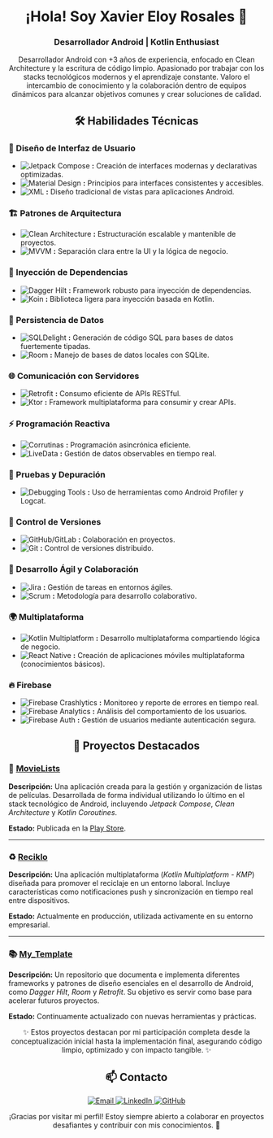 <h1 align="center">¡Hola! Soy Xavier Eloy Rosales 👋</h1> 
<h3 align="center">Desarrollador Android | Kotlin Enthusiast</h3>

<p align="center"> Desarrollador Android con +3 años de experiencia, enfocado en Clean Architecture y la escritura de código limpio. Apasionado por trabajar con los stacks tecnológicos modernos y el aprendizaje constante. Valoro el intercambio de conocimiento y la colaboración dentro de equipos dinámicos para alcanzar objetivos comunes y crear soluciones de calidad. </p> 
<h2 align="center">🛠️ Habilidades Técnicas</h2>

<h3>🎨 Diseño de Interfaz de Usuario</h3>
<ul>
  <li>
    <img src="https://img.shields.io/badge/Jetpack%20Compose-%2300C853.svg?style=for-the-badge&logo=jetpack-compose&logoColor=white" alt="Jetpack Compose"/>
    <strong> :</strong> Creación de interfaces modernas y declarativas optimizadas.
  </li>

  <li>
    <img src="https://img.shields.io/badge/Material%20Design-%23222.svg?style=for-the-badge&logo=material-design&logoColor=white" alt="Material Design"/> 
    <strong> :</strong> Principios para interfaces consistentes y accesibles.
  </li>
  <li>
    <img src="https://img.shields.io/badge/XML-%23F77F00.svg?style=for-the-badge&logo=xml&logoColor=white" alt="XML"/> 
    <strong> :</strong> Diseño tradicional de vistas para aplicaciones Android.
  </li>
</ul>

<h3>🏗️ Patrones de Arquitectura</h3>
<ul>
  <li>
    <img src="https://img.shields.io/badge/Clean%20Architecture-%23A80030.svg?style=for-the-badge&logo=clean-architecture&logoColor=white" alt="Clean Architecture"/>
    <strong> :</strong> Estructuración escalable y mantenible de proyectos.
  </li>
  <li>
    <img src="https://img.shields.io/badge/MVVM-%23FF5733.svg?style=for-the-badge&logo=architecture&logoColor=white" alt="MVVM"/> 
    <strong> :</strong> Separación clara entre la UI y la lógica de negocio.
  </li>
</ul>

<h3>🔗 Inyección de Dependencias</h3>
<ul>
  <li>
    <img src="https://img.shields.io/badge/Dagger%20Hilt-%23A80030.svg?style=for-the-badge&logo=dagger&logoColor=white" alt="Dagger Hilt"/> 
    <strong> :</strong> Framework robusto para inyección de dependencias.
  </li>
  <li>
    <img src="https://img.shields.io/badge/Koin-%23E94E77.svg?style=for-the-badge&logo=kotlin&logoColor=white" alt="Koin"/>
    <strong> :</strong> Biblioteca ligera para inyección basada en Kotlin.
  </li>
</ul>

<h3>💾 Persistencia de Datos</h3>
<ul>
  <li>
    <img src="https://img.shields.io/badge/SQLDelight-%230095D5.svg?style=for-the-badge&logo=sql&logoColor=white" alt="SQLDelight"/> 
    <strong> :</strong> Generación de código SQL para bases de datos fuertemente tipadas.
  </li>
  <li>
    <img src="https://img.shields.io/badge/Room-%23FF6F00.svg?style=for-the-badge&logo=room&logoColor=white" alt="Room"/> 
    <strong> :</strong> Manejo de bases de datos locales con SQLite.
  </li>
</ul>

<h3>🌐 Comunicación con Servidores</h3>
<ul>
  <li>
    <img src="https://img.shields.io/badge/Retrofit-%2300C853.svg?style=for-the-badge&logo=retrofit&logoColor=white" alt="Retrofit"/> 
    <strong> :</strong> Consumo eficiente de APIs RESTful.
  </li>
  <li>
    <img src="https://img.shields.io/badge/Ktor-%2322C1C3.svg?style=for-the-badge&logo=ktor&logoColor=white" alt="Ktor"/> 
    <strong> :</strong> Framework multiplataforma para consumir y crear APIs.
  </li>
</ul>

<h3>⚡ Programación Reactiva</h3>
<ul>
  <li>
    <img src="https://img.shields.io/badge/Corrutinas-%230095D5.svg?style=for-the-badge&logo=kotlin&logoColor=white" alt="Corrutinas"/> 
    <strong> :</strong> Programación asincrónica eficiente.
  </li>
  <li>
    <img src="https://img.shields.io/badge/LiveData-%236A1B9A.svg?style=for-the-badge&logo=android&logoColor=white" alt="LiveData"/> 
    <strong> :</strong> Gestión de datos observables en tiempo real.
  </li>
</ul>

<h3>🐞 Pruebas y Depuración</h3>
<ul>
  <li>
    <img src="https://img.shields.io/badge/Debugging%20Tools-%23FFCA28.svg?style=for-the-badge&logo=android&logoColor=white" alt="Debugging Tools"/> 
    <strong> :</strong> Uso de herramientas como Android Profiler y Logcat.
  </li>
</ul>

<h3>📂 Control de Versiones</h3>
<ul>
  <li>
    <img src="https://img.shields.io/badge/GitHub/GitLab-%23181717.svg?style=for-the-badge&logo=github&logoColor=white" alt="GitHub/GitLab"/> 
    <strong> :</strong> Colaboración en proyectos.
  </li>
  <li>
    <img src="https://img.shields.io/badge/Git-%23F05033.svg?style=for-the-badge&logo=git&logoColor=white" alt="Git"/> 
    <strong> :</strong> Control de versiones distribuido.
  </li>
</ul>

<h3>🚀 Desarrollo Ágil y Colaboración</h3>
<ul>
  <li>
    <img src="https://img.shields.io/badge/Jira-%230052CC.svg?style=for-the-badge&logo=jira&logoColor=white" alt="Jira"/> 
    <strong> :</strong> Gestión de tareas en entornos ágiles.
  </li>
  <li>
    <img src="https://img.shields.io/badge/Scrum-%23FF5733.svg?style=for-the-badge&logo=agile&logoColor=white" alt="Scrum"/> 
    <strong> :</strong> Metodología para desarrollo colaborativo.
  </li>
</ul>

<h3>🌍 Multiplataforma</h3>
<ul>
  <li>
    <img src="https://img.shields.io/badge/Kotlin%20Multiplatform-%23A80030.svg?style=for-the-badge&logo=kotlin-multiplatform&logoColor=white" alt="Kotlin Multiplatform"/> 
    <strong> :</strong> Desarrollo multiplataforma compartiendo lógica de negocio.
  </li>
  <li>
    <img src="https://img.shields.io/badge/React%20Native-%2361DAFB.svg?style=for-the-badge&logo=react&logoColor=white" alt="React Native"/> 
    <strong> :</strong> Creación de aplicaciones móviles multiplataforma (conocimientos básicos).
  </li>
</ul>

<h3>🔥 Firebase</h3>
<ul>
  <li>
    <img src="https://img.shields.io/badge/Firebase%20Crashlytics-%23FF6F00.svg?style=for-the-badge&logo=firebase&logoColor=white" alt="Firebase Crashlytics"/> 
    <strong> :</strong> Monitoreo y reporte de errores en tiempo real.
  </li>
  <li>
    <img src="https://img.shields.io/badge/Firebase%20Analytics-%23FFA000.svg?style=for-the-badge&logo=firebase&logoColor=white" alt="Firebase Analytics"/> 
    <strong> :</strong> Análisis del comportamiento de los usuarios.
  </li>
  <li>
    <img src="https://img.shields.io/badge/Firebase%20Auth-%23FFCA28.svg?style=for-the-badge&logo=firebase&logoColor=white" alt="Firebase Auth"/> 
    <strong> :</strong> Gestión de usuarios mediante autenticación segura.
  </li>
</ul>

<h2 align="center">🚀 Proyectos Destacados</h2>

<div style="text-align: left;">

  <h3>🎥 <a href="https://github.com/xvirs/MovieLists">MovieLists</a></h3>
  <p><strong>Descripción:</strong> Una aplicación creada para la gestión y organización de listas de películas. Desarrollada de forma individual utilizando lo último en el stack tecnológico de Android, incluyendo <em>Jetpack Compose</em>, <em>Clean Architecture</em> y <em>Kotlin Coroutines</em>.</p>
  <p><strong>Estado:</strong> Publicada en la <a href="https://play.google.com/">Play Store</a>.</p>
  <hr>

  <h3>♻️ <a href="https://github.com/xvirs/Reciklo">Reciklo</a></h3>
  <p><strong>Descripción:</strong> Una aplicación multiplataforma (<em>Kotlin Multiplatform - KMP</em>) diseñada para promover el reciclaje en un entorno laboral. Incluye características como notificaciones push y sincronización en tiempo real entre dispositivos.</p>
  <p><strong>Estado:</strong> Actualmente en producción, utilizada activamente en su entorno empresarial.</p>
  <hr>

  <h3>📚 <a href="https://github.com/xvirs/My_Template">My_Template</a></h3>
  <p><strong>Descripción:</strong> Un repositorio que documenta e implementa diferentes frameworks y patrones de diseño esenciales en el desarrollo de Android, como <em>Dagger Hilt</em>, <em>Room</em> y <em>Retrofit</em>. Su objetivo es servir como base para acelerar futuros proyectos.</p>
  <p><strong>Estado:</strong> Continuamente actualizado con nuevas herramientas y prácticas.</p>

</div>

<p align="center">✨ Estos proyectos destacan por mi participación completa desde la conceptualización inicial hasta la implementación final, asegurando código limpio, optimizado y con impacto tangible. ✨</p>


<h2 align="center">📫 Contacto</h2>
<p align="center">
  <a href="mailto:rosales.xavier.eloy@gmail.com">
    <img src="https://img.shields.io/badge/Email-D14836?style=for-the-badge&logo=gmail&logoColor=white" alt="Email">
  </a>
  <a href="https://www.linkedin.com/in/rosalesxaviereloy/" target="_blank">
    <img src="https://img.shields.io/badge/LinkedIn-0077B5?style=for-the-badge&logo=linkedin&logoColor=white" alt="LinkedIn">
  </a>
  <a href="https://github.com/xvirs" target="_blank">
    <img src="https://img.shields.io/badge/GitHub-181717?style=for-the-badge&logo=github&logoColor=white" alt="GitHub">
  </a>
</p>
<p align="center">
  ¡Gracias por visitar mi perfil! Estoy siempre abierto a colaborar en proyectos desafiantes y contribuir con mis conocimientos. 🚀
</p>

